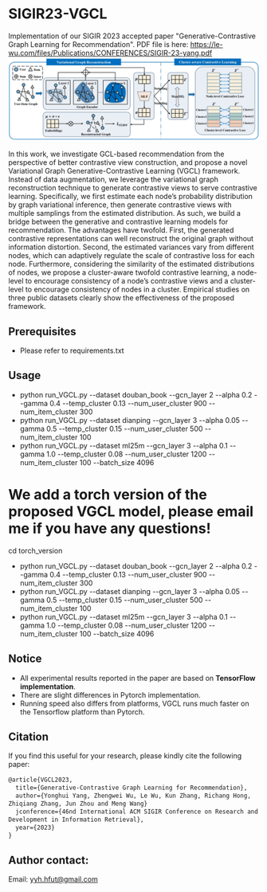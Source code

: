 # SIGIR23-VGCL
Implementation of our SIGIR 2023 accepted paper "Generative-Contrastive Graph Learning for Recommendation".
PDF file is here: https://le-wu.com/files/Publications/CONFERENCES/SIGIR-23-yang.pdf
![](https://github.com/yimutianyang/SIGIR23-VGCL/blob/main/framework.jpg)

In this work, we investigate GCL-based recommendation from the perspective of better contrastive view construction, and propose a
novel Variational Graph Generative-Contrastive Learning (VGCL) framework. Instead of data augmentation, we leverage the variational
graph reconstruction technique to generate contrastive views to serve contrastive learning. Specifically, we first estimate each node’s
probability distribution by graph variational inference, then generate contrastive views with multiple samplings from the estimated
distribution. As such, we build a bridge between the generative and contrastive learning models for recommendation. The advantages
have twofold. First, the generated contrastive representations can well reconstruct the original graph without information distortion.
Second, the estimated variances vary from different nodes, which can adaptively regulate the scale of contrastive loss for each node.
Furthermore, considering the similarity of the estimated distributions of nodes, we propose a cluster-aware twofold contrastive
learning, a node-level to encourage consistency of a node’s contrastive views and a cluster-level to encourage consistency of nodes
in a cluster. Empirical studies on three public datasets clearly show the effectiveness of the proposed framework.

Prerequisites
-------------
* Please refer to requirements.txt

Usage
-----
* python run_VGCL.py --dataset douban_book --gcn_layer 2 --alpha 0.2 --gamma 0.4 --temp_cluster 0.13 --num_user_cluster 900 --num_item_cluster 300
* python run_VGCL.py --dataset dianping --gcn_layer 3 --alpha 0.05 --gamma 0.5 --temp_cluster 0.15 --num_user_cluster 500 --num_item_cluster 100
* python run_VGCL.py --dataset ml25m --gcn_layer 3 --alpha 0.1 --gamma 1.0 --temp_cluster 0.08 --num_user_cluster 1200 --num_item_cluster 100 --batch_size 4096

# We add a torch version of the proposed VGCL model, please email me if you have any questions!
cd torch_version
* python run_VGCL.py --dataset douban_book --gcn_layer 2 --alpha 0.2 --gamma 0.4 --temp_cluster 0.13 --num_user_cluster 900 --num_item_cluster 300
* python run_VGCL.py --dataset dianping --gcn_layer 3 --alpha 0.05 --gamma 0.5 --temp_cluster 0.15 --num_user_cluster 500 --num_item_cluster 100
* python run_VGCL.py --dataset ml25m --gcn_layer 3 --alpha 0.1 --gamma 1.0 --temp_cluster 0.08 --num_user_cluster 1200 --num_item_cluster 100 --batch_size 4096

Notice
------
* All experimental results reported in the paper are based on **TensorFlow implementation**.
* There are slight differences in Pytorch implementation. 
* Running speed also differs from platforms, VGCL runs much faster on the Tensorflow platform than Pytorch.

Citation
--------
If you find this useful for your research, please kindly cite the following paper:<br>
```
@article{VGCL2023,
  title={Generative-Contrastive Graph Learning for Recommendation},
  author={Yonghui Yang, Zhengwei Wu, Le Wu, Kun Zhang, Richang Hong, Zhiqiang Zhang, Jun Zhou and Meng Wang}
  jconference={46nd International ACM SIGIR Conference on Research and Development in Information Retrieval},
  year={2023}
}
```

Author contact:
--------------
Email: yyh.hfut@gmail.com

